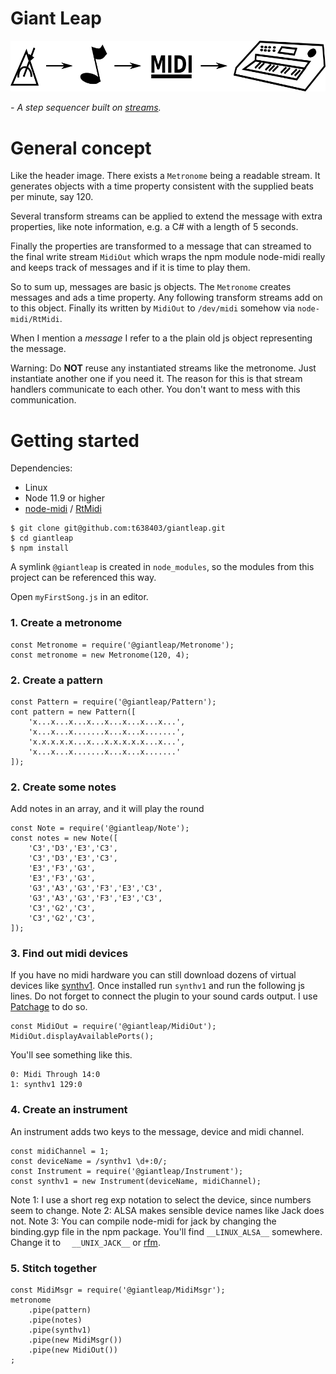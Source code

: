 # Giant Leap
![mertonome-event-midi-device](./explanation.png)

*- A step sequencer built on [streams](https://nodejs.org/docs/latest-v11.x/api/stream.html).*

# General concept
Like the header image. There exists a `Metronome` being a readable stream. It generates objects with a time
property consistent with the supplied beats per minute, say 120.

Several transform streams can be applied to extend the message with extra properties, like note information, e.g. a C#
with a length of 5 seconds.

Finally the properties are transformed to a message that can streamed to the final write stream `MidiOut` which wraps
the npm module node-midi really and keeps track of messages and if it is time to play them.

So to sum up, messages are basic js objects. The `Metronome` creates messages and ads a time property. Any following
transform streams add on to this object. Finally its written by `MidiOut` to `/dev/midi` somehow via `node-midi/RtMidi`.

When I mention a *message* I refer to a the plain old js object representing the message.

Warning: Do **NOT** reuse any instantiated streams like the metronome. Just instantiate another one if you need it. The
reason for this is that stream handlers communicate to each other. You don't want to mess with this communication.

# Getting started

Dependencies:

- Linux
- Node 11.9 or higher
- [node-midi](https://github.com/justinlatimer/node-midi) / [RtMidi](https://github.com/thestk/rtmidi)

```
$ git clone git@github.com:t638403/giantleap.git
$ cd giantleap
$ npm install
```
A symlink `@giantleap` is created in `node_modules`, so the modules from this project can be referenced this way.

Open `myFirstSong.js` in an editor.

### 1. Create a metronome
```
const Metronome = require('@giantleap/Metronome');
const metronome = new Metronome(120, 4);
```

### 2. Create a pattern
```
const Pattern = require('@giantleap/Pattern');
cont pattern = new Pattern([
	'x...x...x...x...x...x...x...x...',
	'x...x...x.......x...x...x.......',
	'x.x.x.x.x...x...x.x.x.x.x...x...',
	'x...x...x.......x...x...x.......'
]);
```

### 2. Create some notes
Add notes in an array, and it will play the round
```
const Note = require('@giantleap/Note');
const notes = new Note([
	'C3','D3','E3','C3',
	'C3','D3','E3','C3',
	'E3','F3','G3',
	'E3','F3','G3',
	'G3','A3','G3','F3','E3','C3',
	'G3','A3','G3','F3','E3','C3',
	'C3','G2','C3',
	'C3','G2','C3',
]);
```
### 3. Find out midi devices
If you have no midi hardware you can still download dozens of virtual devices like [synthv1](https://synthv1.sourceforge.io/).
Once installed run `synthv1` and run the following js lines. Do not forget to connect the plugin to your sound cards
output. I use [Patchage](https://drobilla.net/software/patchage) to do so.
```
const MidiOut = require('@giantleap/MidiOut');
MidiOut.displayAvailablePorts();
```
You'll see something like this. 
```
0: Midi Through 14:0
1: synthv1 129:0
```

### 4. Create an instrument
An instrument adds two keys to the message, device and midi channel.
```
const midiChannel = 1;
const deviceName = /synthv1 \d+:0/;
const Instrument = require('@giantleap/Instrument');
const synthv1 = new Instrument(deviceName, midiChannel);
``` 
Note 1: I use a short reg exp notation to select the device, since numbers seem to change.
Note 2: ALSA makes sensible device names like Jack does not.
Note 3: You can compile node-midi for jack by changing the binding.gyp file in the npm package. You'll find 
`__LINUX_ALSA__` somewhere. Change it to `	__UNIX_JACK__` or [rfm](https://www.music.mcgill.ca/~gary/rtmidi/#compiling). 

### 5. Stitch together
```
const MidiMsgr = require('@giantleap/MidiMsgr');
metronome
	.pipe(pattern)
	.pipe(notes)
	.pipe(synthv1)
	.pipe(new MidiMsgr())
	.pipe(new MidiOut())
;
```
